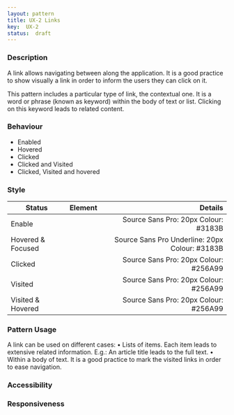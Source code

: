 ```yaml
---
layout: pattern
title: UX-2 Links
key:  UX-2
status:  draft 
---
```



### Description
A link allows navigating between along the application. It is a good practice to show visually a link in order to inform the users they can click on it. 

This pattern includes a particular type of link, the contextual one. It is a word or phrase (known as keyword) within the body of text or list. Clicking on this keyword leads to related content.  

### Behaviour

- Enabled
- Hovered
- Clicked
- Clicked and Visited
- Clicked, Visited and hovered

### Style

| Status                | Element           | Details                                 |
| --------------------- |:-----------------:| ---------------------------------------:|
|Enable                 |                   | Source Sans Pro: 20px   Colour: #3183B  |
| Hovered & Focused     |                   | Source Sans Pro Underline: 20px   Colour: #3183B |
| Clicked               |                   | Source Sans Pro: 20px   Colour: #256A99 |
| Visited               |                   | Source Sans Pro: 20px   Colour: #256A99 |
| Visited & Hovered     |                   | Source Sans Pro: 20px   Colour: #256A99 |


### Pattern Usage
A link can be used on different cases:
•	Lists of items. Each item leads to extensive related information. E.g.: An article title leads to the full text. 
•	Within a body of text. 
It is a good practice to mark the visited links in order to ease navigation.  

### Accessibility

### Responsiveness
